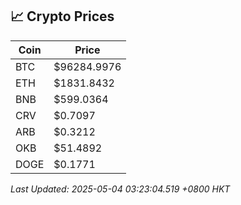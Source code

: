 ## 📈 Crypto Prices

| Coin | Price |
| ---- | ----- |
| BTC | $96284.9976 |
| ETH | $1831.8432 |
| BNB | $599.0364 |
| CRV | $0.7097 |
| ARB | $0.3212 |
| OKB | $51.4892 |
| DOGE | $0.1771 |

_Last Updated: 2025-05-04 03:23:04.519 +0800 HKT_